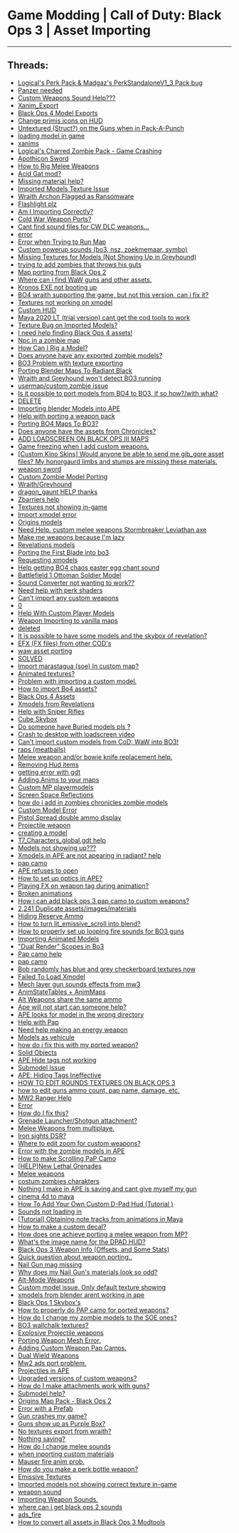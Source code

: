 # Game Modding |  Call of Duty: Black Ops 3 | Asset Importing
---
## Threads:
<ul>
<li><a href="{{ '/wiki/threads/3846.html' | relative_url }}">Logical's Perk Pack & Madgaz's PerkStandaloneV1_3 Pack bug</a></li>
<li><a href="{{ '/wiki/threads/3842.html' | relative_url }}">Panzer needed</a></li>
<li><a href="{{ '/wiki/threads/3722.html' | relative_url }}">Custom Weapons Sound Help???</a></li>
<li><a href="{{ '/wiki/threads/3830.html' | relative_url }}">Xanim_Export</a></li>
<li><a href="{{ '/wiki/threads/3658.html' | relative_url }}">Black Ops 4 Model Exports</a></li>
<li><a href="{{ '/wiki/threads/3794.html' | relative_url }}">Change primis icons on HUD</a></li>
<li><a href="{{ '/wiki/threads/3784.html' | relative_url }}">Untextured (Struct?) on the Guns when in Pack-A-Punch</a></li>
<li><a href="{{ '/wiki/threads/3755.html' | relative_url }}">loading model in game</a></li>
<li><a href="{{ '/wiki/threads/3771.html' | relative_url }}">xanims</a></li>
<li><a href="{{ '/wiki/threads/3750.html' | relative_url }}">Logical's Charred Zombie Pack - Game Crashing</a></li>
<li><a href="{{ '/wiki/threads/3745.html' | relative_url }}">Apothicon Sword</a></li>
<li><a href="{{ '/wiki/threads/3740.html' | relative_url }}">How to Rig Melee Weapons</a></li>
<li><a href="{{ '/wiki/threads/3736.html' | relative_url }}">Acid Gat mod?</a></li>
<li><a href="{{ '/wiki/threads/3724.html' | relative_url }}">Missing material help?</a></li>
<li><a href="{{ '/wiki/threads/3718.html' | relative_url }}">Imported Models Texture Issue</a></li>
<li><a href="{{ '/wiki/threads/3715.html' | relative_url }}">Wraith Archon Flagged as Ransomware</a></li>
<li><a href="{{ '/wiki/threads/3710.html' | relative_url }}">Flashlight plz</a></li>
<li><a href="{{ '/wiki/threads/3705.html' | relative_url }}">Am I Importing Correctly?</a></li>
<li><a href="{{ '/wiki/threads/3646.html' | relative_url }}">Cold War Weapon Ports?</a></li>
<li><a href="{{ '/wiki/threads/3655.html' | relative_url }}">Cant find sound files for CW DLC weapons...</a></li>
<li><a href="{{ '/wiki/threads/3638.html' | relative_url }}">error</a></li>
<li><a href="{{ '/wiki/threads/3634.html' | relative_url }}">Error when Trying to Run Map</a></li>
<li><a href="{{ '/wiki/threads/3555.html' | relative_url }}">Custom powerup sounds (bo3, nsz, zoekmemaar, symbo)</a></li>
<li><a href="{{ '/wiki/threads/3568.html' | relative_url }}">Missing Textures for Models (Not Showing Up in Greyhound)</a></li>
<li><a href="{{ '/wiki/threads/3567.html' | relative_url }}">trying to add zombies that throws his guts</a></li>
<li><a href="{{ '/wiki/threads/2944.html' | relative_url }}">Map porting from Black Ops 2</a></li>
<li><a href="{{ '/wiki/threads/3513.html' | relative_url }}">Where can i find WaW guns and other assets.</a></li>
<li><a href="{{ '/wiki/threads/3531.html' | relative_url }}">Kronos EXE not booting up</a></li>
<li><a href="{{ '/wiki/threads/3480.html' | relative_url }}">BO4 wraith supporting the game, but not this version, can i fix it?</a></li>
<li><a href="{{ '/wiki/threads/3470.html' | relative_url }}">Textures not working on xmodel</a></li>
<li><a href="{{ '/wiki/threads/1562.html' | relative_url }}">Custom HUD</a></li>
<li><a href="{{ '/wiki/threads/3429.html' | relative_url }}">Maya 2020 LT (trial version) cant get the cod tools to work</a></li>
<li><a href="{{ '/wiki/threads/3427.html' | relative_url }}">Texture Bug on Imported Models?</a></li>
<li><a href="{{ '/wiki/threads/3414.html' | relative_url }}">I need help finding Black Ops 4 assets!</a></li>
<li><a href="{{ '/wiki/threads/2822.html' | relative_url }}">Npc in a zombie map</a></li>
<li><a href="{{ '/wiki/threads/3358.html' | relative_url }}">How Can I Rig a Model?</a></li>
<li><a href="{{ '/wiki/threads/3159.html' | relative_url }}">Does anyone have any exported zombie models?</a></li>
<li><a href="{{ '/wiki/threads/3102.html' | relative_url }}">BO3 Problem with texture exporting</a></li>
<li><a href="{{ '/wiki/threads/3274.html' | relative_url }}">Porting Blender Maps To Radiant Black</a></li>
<li><a href="{{ '/wiki/threads/3267.html' | relative_url }}">Wraith and Greyhound won't detect BO3 running</a></li>
<li><a href="{{ '/wiki/threads/3150.html' | relative_url }}">usermap/custom zombie issue</a></li>
<li><a href="{{ '/wiki/threads/3337.html' | relative_url }}">Is it possible to port models from BO4 to BO3, if so how?/with what?</a></li>
<li><a href="{{ '/wiki/threads/3325.html' | relative_url }}">DELETE</a></li>
<li><a href="{{ '/wiki/threads/3286.html' | relative_url }}">Importing blender Models into APE</a></li>
<li><a href="{{ '/wiki/threads/3277.html' | relative_url }}">Help with porting a weapon pack</a></li>
<li><a href="{{ '/wiki/threads/3248.html' | relative_url }}">Porting BO4 Maps To BO3?</a></li>
<li><a href="{{ '/wiki/threads/3250.html' | relative_url }}">Does anyone have the assets from Chronicles?</a></li>
<li><a href="{{ '/wiki/threads/1560.html' | relative_url }}">ADD LOADSCREEN ON BLACK OPS III MAPS</a></li>
<li><a href="{{ '/wiki/threads/3164.html' | relative_url }}">Game freezing when I add custom weapons.</a></li>
<li><a href="{{ '/wiki/threads/3146.html' | relative_url }}">[Custom Kino Skins] Would anyone be able to send me gib_gore asset files? My honorgaurd limbs and stumps are missing these materials.</a></li>
<li><a href="{{ '/wiki/threads/3139.html' | relative_url }}">weapon sword</a></li>
<li><a href="{{ '/wiki/threads/3070.html' | relative_url }}">Custom Zombie Model Porting</a></li>
<li><a href="{{ '/wiki/threads/3068.html' | relative_url }}">Wraith/Greyhound</a></li>
<li><a href="{{ '/wiki/threads/3065.html' | relative_url }}">dragon_gaunt HELP thanks</a></li>
<li><a href="{{ '/wiki/threads/3044.html' | relative_url }}">Zbarriers help</a></li>
<li><a href="{{ '/wiki/threads/2989.html' | relative_url }}">Textures not showing in-game</a></li>
<li><a href="{{ '/wiki/threads/2980.html' | relative_url }}">Import xmodel error</a></li>
<li><a href="{{ '/wiki/threads/2963.html' | relative_url }}">Origins models</a></li>
<li><a href="{{ '/wiki/threads/2959.html' | relative_url }}">Need Help. custom melee weapons Stormbreaker Leviathan axe</a></li>
<li><a href="{{ '/wiki/threads/2940.html' | relative_url }}">Make me weapons because I'm lazy</a></li>
<li><a href="{{ '/wiki/threads/2953.html' | relative_url }}">Revelations models</a></li>
<li><a href="{{ '/wiki/threads/2936.html' | relative_url }}">Porting the First Blade into bo3</a></li>
<li><a href="{{ '/wiki/threads/2806.html' | relative_url }}">Requesting xmodels</a></li>
<li><a href="{{ '/wiki/threads/2869.html' | relative_url }}">Help getting BO4 chaos easter egg chant sound</a></li>
<li><a href="{{ '/wiki/threads/2861.html' | relative_url }}">Battlefield 1 Ottoman Soldier Model</a></li>
<li><a href="{{ '/wiki/threads/2825.html' | relative_url }}">Sound Converter not wanting to work??</a></li>
<li><a href="{{ '/wiki/threads/2809.html' | relative_url }}">Need help with perk shaders</a></li>
<li><a href="{{ '/wiki/threads/2800.html' | relative_url }}">Can't import any custom weapons</a></li>
<li><a href="{{ '/wiki/threads/2795.html' | relative_url }}">0</a></li>
<li><a href="{{ '/wiki/threads/2794.html' | relative_url }}">Help With Custom Player Models</a></li>
<li><a href="{{ '/wiki/threads/2791.html' | relative_url }}">Weapon Importing to vanilla maps</a></li>
<li><a href="{{ '/wiki/threads/2786.html' | relative_url }}">deleted</a></li>
<li><a href="{{ '/wiki/threads/2781.html' | relative_url }}">It is possible to have some models and the skybox of revelation?</a></li>
<li><a href="{{ '/wiki/threads/2776.html' | relative_url }}">EFX (FX files) from other COD's</a></li>
<li><a href="{{ '/wiki/threads/2774.html' | relative_url }}">waw asset porting</a></li>
<li><a href="{{ '/wiki/threads/2775.html' | relative_url }}">SOLVED</a></li>
<li><a href="{{ '/wiki/threads/2760.html' | relative_url }}">Import marastagua (soe) In custom map?</a></li>
<li><a href="{{ '/wiki/threads/1565.html' | relative_url }}">Animated textures?</a></li>
<li><a href="{{ '/wiki/threads/2702.html' | relative_url }}">Problem with importing a custom model.</a></li>
<li><a href="{{ '/wiki/threads/2662.html' | relative_url }}">How to import Bo4 assets?</a></li>
<li><a href="{{ '/wiki/threads/2725.html' | relative_url }}">Black Ops 4 Assets</a></li>
<li><a href="{{ '/wiki/threads/2701.html' | relative_url }}">Xmodels from Revelations</a></li>
<li><a href="{{ '/wiki/threads/2675.html' | relative_url }}">Help with Sniper Rifles</a></li>
<li><a href="{{ '/wiki/threads/2599.html' | relative_url }}">Cube Skybox</a></li>
<li><a href="{{ '/wiki/threads/2601.html' | relative_url }}">Do someone have Buried models pls ?</a></li>
<li><a href="{{ '/wiki/threads/2588.html' | relative_url }}">Crash to desktop with loadscreen video</a></li>
<li><a href="{{ '/wiki/threads/1567.html' | relative_url }}">Can't import custom models from CoD: WaW into BO3!</a></li>
<li><a href="{{ '/wiki/threads/1566.html' | relative_url }}">raps (meatballs)</a></li>
<li><a href="{{ '/wiki/threads/1564.html' | relative_url }}">Melee weapon and/or bowie knife replacement help.</a></li>
<li><a href="{{ '/wiki/threads/1563.html' | relative_url }}">Removing Hud items</a></li>
<li><a href="{{ '/wiki/threads/1561.html' | relative_url }}">getting error with gdt</a></li>
<li><a href="{{ '/wiki/threads/1559.html' | relative_url }}">Adding Anims to your maps</a></li>
<li><a href="{{ '/wiki/threads/1558.html' | relative_url }}">Custom MP playermodels</a></li>
<li><a href="{{ '/wiki/threads/1557.html' | relative_url }}">Screen Space Reflections</a></li>
<li><a href="{{ '/wiki/threads/1556.html' | relative_url }}">how do i add in zombies chronicles zombie models</a></li>
<li><a href="{{ '/wiki/threads/1555.html' | relative_url }}">Custom Model Error</a></li>
<li><a href="{{ '/wiki/threads/1554.html' | relative_url }}">Pistol Spread double ammo display</a></li>
<li><a href="{{ '/wiki/threads/1553.html' | relative_url }}">Projectile weapon</a></li>
<li><a href="{{ '/wiki/threads/1552.html' | relative_url }}">creating a model</a></li>
<li><a href="{{ '/wiki/threads/1551.html' | relative_url }}">T7_Characters_global.gdt help</a></li>
<li><a href="{{ '/wiki/threads/1550.html' | relative_url }}">Models not showing up???</a></li>
<li><a href="{{ '/wiki/threads/1549.html' | relative_url }}">Xmodels in APE are not apearing in radiant? help</a></li>
<li><a href="{{ '/wiki/threads/1548.html' | relative_url }}">pap camo</a></li>
<li><a href="{{ '/wiki/threads/1547.html' | relative_url }}">APE refuses to open</a></li>
<li><a href="{{ '/wiki/threads/1546.html' | relative_url }}">How to set up optics in APE?</a></li>
<li><a href="{{ '/wiki/threads/1545.html' | relative_url }}">Playing FX on weapon tag during animation?</a></li>
<li><a href="{{ '/wiki/threads/1544.html' | relative_url }}">Broken animations</a></li>
<li><a href="{{ '/wiki/threads/1543.html' | relative_url }}">How i can add black ops 3 pap camo to custom weapons?</a></li>
<li><a href="{{ '/wiki/threads/1542.html' | relative_url }}">2,241 Duplicate assets/images/materials</a></li>
<li><a href="{{ '/wiki/threads/1541.html' | relative_url }}">Hiding Reserve Ammo</a></li>
<li><a href="{{ '/wiki/threads/1540.html' | relative_url }}">How to turn lit_emissive_scroll into blend?</a></li>
<li><a href="{{ '/wiki/threads/1539.html' | relative_url }}">How to properly set up looping fire sounds for BO3 guns</a></li>
<li><a href="{{ '/wiki/threads/1538.html' | relative_url }}">Importing Animated Models</a></li>
<li><a href="{{ '/wiki/threads/1537.html' | relative_url }}">"Dual Render" Scopes in Bo3</a></li>
<li><a href="{{ '/wiki/threads/1536.html' | relative_url }}">Pap camo help</a></li>
<li><a href="{{ '/wiki/threads/1535.html' | relative_url }}">pap camo</a></li>
<li><a href="{{ '/wiki/threads/1534.html' | relative_url }}">Bob randomly has blue and grey checkerboard textures now</a></li>
<li><a href="{{ '/wiki/threads/1533.html' | relative_url }}">Failed To Load Xmodel</a></li>
<li><a href="{{ '/wiki/threads/1532.html' | relative_url }}">Mech layer gun sounds effects from mw3</a></li>
<li><a href="{{ '/wiki/threads/1531.html' | relative_url }}">AnimStateTables + AnimMaps</a></li>
<li><a href="{{ '/wiki/threads/1530.html' | relative_url }}">Alt Weapons share the same ammo</a></li>
<li><a href="{{ '/wiki/threads/1529.html' | relative_url }}">Ape will not start can someone help?</a></li>
<li><a href="{{ '/wiki/threads/1528.html' | relative_url }}">APE looks for model in the wrong directory</a></li>
<li><a href="{{ '/wiki/threads/1527.html' | relative_url }}">Help with Pap</a></li>
<li><a href="{{ '/wiki/threads/1526.html' | relative_url }}">Need help making an energy weapon</a></li>
<li><a href="{{ '/wiki/threads/1525.html' | relative_url }}">Models as vehicule</a></li>
<li><a href="{{ '/wiki/threads/1524.html' | relative_url }}">how do i fix this with my ported weapon?</a></li>
<li><a href="{{ '/wiki/threads/1523.html' | relative_url }}">Solid Objects</a></li>
<li><a href="{{ '/wiki/threads/1522.html' | relative_url }}">APE Hide tags not working</a></li>
<li><a href="{{ '/wiki/threads/1521.html' | relative_url }}">Submodel Issue</a></li>
<li><a href="{{ '/wiki/threads/1520.html' | relative_url }}">APE: Hiding Tags Ineffective</a></li>
<li><a href="{{ '/wiki/threads/1519.html' | relative_url }}">HOW TO EDIT ROUNDS TEXTURES ON BLACK OPS 3</a></li>
<li><a href="{{ '/wiki/threads/1518.html' | relative_url }}">how to edit guns ammo count, pap name, damage, etc.</a></li>
<li><a href="{{ '/wiki/threads/1517.html' | relative_url }}">MW2 Ranger Help</a></li>
<li><a href="{{ '/wiki/threads/1516.html' | relative_url }}">Error</a></li>
<li><a href="{{ '/wiki/threads/1515.html' | relative_url }}">How do I fix this?</a></li>
<li><a href="{{ '/wiki/threads/1514.html' | relative_url }}">Grenade Launcher/Shotgun attachment?</a></li>
<li><a href="{{ '/wiki/threads/1513.html' | relative_url }}">Melee Weapons from multiplaye.</a></li>
<li><a href="{{ '/wiki/threads/1512.html' | relative_url }}">Iron sights DSR?</a></li>
<li><a href="{{ '/wiki/threads/1511.html' | relative_url }}">Where to edit zoom for custom weapons?</a></li>
<li><a href="{{ '/wiki/threads/1510.html' | relative_url }}">Error with the zombie models in APE</a></li>
<li><a href="{{ '/wiki/threads/1509.html' | relative_url }}">How to make Scrolling PaP Camo</a></li>
<li><a href="{{ '/wiki/threads/1508.html' | relative_url }}">[HELP]New Lethal Grenades</a></li>
<li><a href="{{ '/wiki/threads/1507.html' | relative_url }}">Melee weapons</a></li>
<li><a href="{{ '/wiki/threads/1506.html' | relative_url }}">costum zombies charakters</a></li>
<li><a href="{{ '/wiki/threads/1505.html' | relative_url }}">Nothing I make in APE is saving and cant give myself my gun</a></li>
<li><a href="{{ '/wiki/threads/1504.html' | relative_url }}">cinema 4d to maya</a></li>
<li><a href="{{ '/wiki/threads/1503.html' | relative_url }}">How To Add Your Own Custom D-Pad Hud (Tutorial )</a></li>
<li><a href="{{ '/wiki/threads/1502.html' | relative_url }}">Sounds not loading in</a></li>
<li><a href="{{ '/wiki/threads/1501.html' | relative_url }}">[Tutorial] Obtaining note tracks from animations in Maya</a></li>
<li><a href="{{ '/wiki/threads/1500.html' | relative_url }}">How to make a custom decal?</a></li>
<li><a href="{{ '/wiki/threads/1499.html' | relative_url }}">How does one achieve porting a melee weapon from MP?</a></li>
<li><a href="{{ '/wiki/threads/1498.html' | relative_url }}">What's the image name for the DPAD HUD?</a></li>
<li><a href="{{ '/wiki/threads/1497.html' | relative_url }}">Black Ops 3 Weapon Info (Offsets, and Some Stats)</a></li>
<li><a href="{{ '/wiki/threads/1496.html' | relative_url }}">Quick question about weapon porting..</a></li>
<li><a href="{{ '/wiki/threads/1495.html' | relative_url }}">Nail Gun mag missing</a></li>
<li><a href="{{ '/wiki/threads/1494.html' | relative_url }}">Why does my Nail Gun's materials look so odd?</a></li>
<li><a href="{{ '/wiki/threads/1493.html' | relative_url }}">Alt-Mode Weapons</a></li>
<li><a href="{{ '/wiki/threads/1492.html' | relative_url }}">Custom model issue. Only default texture showing</a></li>
<li><a href="{{ '/wiki/threads/1491.html' | relative_url }}">xmodels from blender arent working in ape</a></li>
<li><a href="{{ '/wiki/threads/1490.html' | relative_url }}">Black Ops 1 Skybox's</a></li>
<li><a href="{{ '/wiki/threads/1489.html' | relative_url }}">How to properly do PAP camo for ported weapons?</a></li>
<li><a href="{{ '/wiki/threads/1488.html' | relative_url }}">How do I change my zombie models to the SOE ones?</a></li>
<li><a href="{{ '/wiki/threads/1487.html' | relative_url }}">BO3 wallchalk textures?</a></li>
<li><a href="{{ '/wiki/threads/1486.html' | relative_url }}">Explosive Projectile weapons</a></li>
<li><a href="{{ '/wiki/threads/1485.html' | relative_url }}">Porting Weapon Mesh Error.</a></li>
<li><a href="{{ '/wiki/threads/1484.html' | relative_url }}">Adding Custom Weapon Pap Camos.</a></li>
<li><a href="{{ '/wiki/threads/1483.html' | relative_url }}">Dual Wield Weapons</a></li>
<li><a href="{{ '/wiki/threads/1482.html' | relative_url }}">Mw2 ads port problem.</a></li>
<li><a href="{{ '/wiki/threads/1481.html' | relative_url }}">Projectiles in APE</a></li>
<li><a href="{{ '/wiki/threads/1480.html' | relative_url }}">Upgraded versions of custom weapons?</a></li>
<li><a href="{{ '/wiki/threads/1479.html' | relative_url }}">How do I make attachments work with guns?</a></li>
<li><a href="{{ '/wiki/threads/1478.html' | relative_url }}">Submodel help?</a></li>
<li><a href="{{ '/wiki/threads/1477.html' | relative_url }}">Origins Map Pack - Black Ops 2</a></li>
<li><a href="{{ '/wiki/threads/1476.html' | relative_url }}">Error with a Prefab</a></li>
<li><a href="{{ '/wiki/threads/1475.html' | relative_url }}">Gun crashes my game?</a></li>
<li><a href="{{ '/wiki/threads/1474.html' | relative_url }}">Guns show up as Purple Box?</a></li>
<li><a href="{{ '/wiki/threads/1473.html' | relative_url }}">No textures export from wraith?</a></li>
<li><a href="{{ '/wiki/threads/1472.html' | relative_url }}">Nothing saving?</a></li>
<li><a href="{{ '/wiki/threads/1471.html' | relative_url }}">How do I change melee sounds</a></li>
<li><a href="{{ '/wiki/threads/1470.html' | relative_url }}">when inporting custom materials</a></li>
<li><a href="{{ '/wiki/threads/1469.html' | relative_url }}">Mauser fire anim prob.</a></li>
<li><a href="{{ '/wiki/threads/1468.html' | relative_url }}">How do you make a perk bottle weapon?</a></li>
<li><a href="{{ '/wiki/threads/1467.html' | relative_url }}">Emissive Textures</a></li>
<li><a href="{{ '/wiki/threads/1466.html' | relative_url }}">Imported models not showing correct texture in-game</a></li>
<li><a href="{{ '/wiki/threads/1465.html' | relative_url }}">weapon sound</a></li>
<li><a href="{{ '/wiki/threads/1464.html' | relative_url }}">Importing Weapon Sounds.</a></li>
<li><a href="{{ '/wiki/threads/1463.html' | relative_url }}">where can i get black ops 2 sounds</a></li>
<li><a href="{{ '/wiki/threads/1462.html' | relative_url }}">ads_fire</a></li>
<li><a href="{{ '/wiki/threads/1461.html' | relative_url }}">How to convert all assets in Black Ops 3 Modtools</a></li>
</ul>
